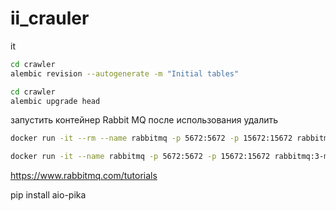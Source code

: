 # ii_crauler


it 


```bash
cd crawler 
alembic revision --autogenerate -m "Initial tables"
```

```bash
cd crawler 
alembic upgrade head
```

запустить контейнер Rabbit MQ после использования удалить 
```bash
docker run -it --rm --name rabbitmq -p 5672:5672 -p 15672:15672 rabbitmq:3-management
```

```bash
docker run -it --name rabbitmq -p 5672:5672 -p 15672:15672 rabbitmq:3-management
```

https://www.rabbitmq.com/tutorials

pip install aio-pika
